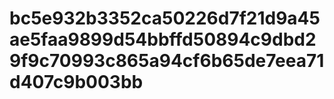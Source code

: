 # bc5e932b3352ca50226d7f21d9a45ae5faa9899d54bbffd50894c9dbd29f9c70993c865a94cf6b65de7eea71d407c9b003bb